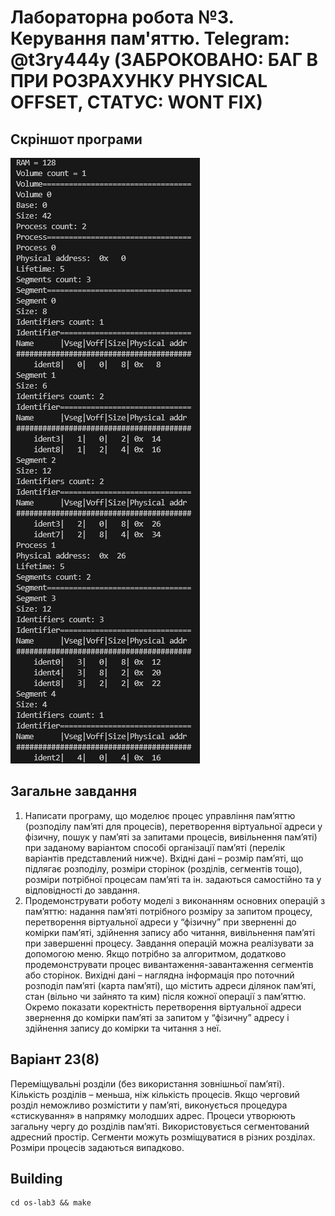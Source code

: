 # Лабораторна робота №3. Керування пам'яттю. Telegram: @t3ry444y (ЗАБРОКОВАНО: БАГ В ПРИ РОЗРАХУНКУ PHYSICAL OFFSET, СТАТУС: WONT FIX) 
## Скріншот програми
![Alt text](https://github.com/73794449/os-lab3/blob/master/screenshot.png)

## Загальне завдання
1.	Написати програму, що моделює процес управління пам’яттю (розподілу
пам’яті для процесів), перетворення віртуальної адреси у фізичну, пошук у пам’яті за запитами процесів, вивільнення пам’яті) при заданому варіантом способі організації пам’яті (перелік варіантів представлений нижче). 
Вхідні дані – розмір пам’яті, що підлягає розподілу, розміри сторінок (розділів, сегментів тощо), розміри потрібної процесам пам’яті та ін. задаються самостійно та у відповідності до завдання. 
2.	Продемонструвати роботу моделі з виконанням основних операцій з пам’яттю: надання пам’яті потрібного розміру за запитом процесу, перетворення віртуальної адреси у “фізичну” при зверненні до комірки пам’яті, здійнення запису або читання, вивільнення пам’яті при завершенні процесу. Завдання операцій можна реалізувати за допомогою меню.
Якщо потрібно за алгоритмом, додатково продемонструвати процес вивантаження-завантаження сегментів або сторінок.
Вихідні дані – наглядна інформація про поточний розподіл пам’яті (карта пам’яті), що містить адреси ділянок пам’яті, стан (вільно чи зайнято та ким) після кожної операції з пам’яттю. 
Окремо показати коректність перетворення віртуальної адреси звернення до комірки пам’яті за запитом у “фізичну” адресу і здійнення запису до комірки та читання з неї.


## Варіант 23(8)
Переміщувальні розділи (без використання зовнішньої пам’яті). Кількість розділів – меньша, ніж кількість процесів. Якщо черговий розділ неможливо розмістити у пам’яті, виконується процедура «стискування» в напрямку молодших адрес. Процеси утворюють загальну чергу до розділів пам’яті. Використовується сегментований адресний простір.  Сегменти можуть розміщуватися в різних розділах. Розміри процесів задаються випадково.

## Building
```
cd os-lab3 && make
```
